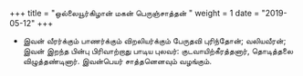 ﻿+++
title = "ஒல்லையூர்கிழான் மகன் பெருஞ்சாத்தன்  "
weight = 1
date = "2019-05-12"
+++


-  இவன் வீரர்க்கும் பாணர்க்கும் விறலியர்க்கும் பேருதவி புரிந்தோன்; வலியவீரன்; இவன் இறந்த பின்பு பிரிவாற்றாது பாடிய புலவர்: குடவாயிற்கீரத்தனார், தொடித்தலை விழுத்தண்டினார். இவன்பெயர் சாத்தனெனவும் வழங்கும். 
  

